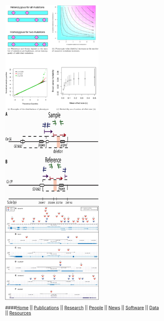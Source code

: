 <a href="http://www.plosgenetics.org/article/info%3Adoi%2F10.1371%2Fjournal.pgen.1003258">
<img src="images/journal.pgen.1003258.g001.png" style="width: 300px;"></a>
<a href="http://mbe.oxfordjournals.org/content/31/7/1750.full">
<img src="images/F6.large.jpg" style="width: 300px;" height="300px"></a>
<a href="http://mbe.oxfordjournals.org/content/30/10/2311.full">
<img src="images/F4.large.jpg" style="width: 300px;" height="300px"></a>

####[Home](index.html) || [Publications](pubs.html) || [Research](research.html) || [People](people.html) || [News](news.html) || [Software](software.html) || [Data](data.html) || [Resources](res.html)
